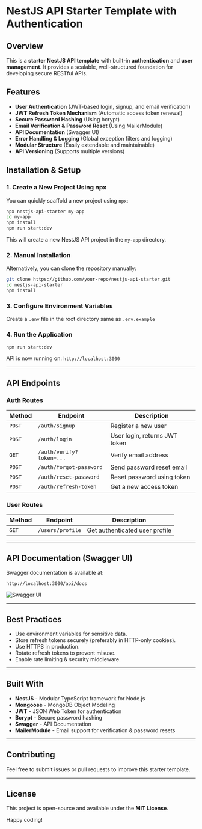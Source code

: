 # NestJS API Starter Template with Authentication

## Overview

This is a **starter NestJS API template** with built-in **authentication** and **user management**. It provides a scalable, well-structured foundation for developing secure RESTful APIs.

## Features

- **User Authentication** (JWT-based login, signup, and email verification)
- **JWT Refresh Token Mechanism** (Automatic access token renewal)
- **Secure Password Hashing** (Using bcrypt)
- **Email Verification & Password Reset** (Using MailerModule)
- **API Documentation** (Swagger UI)
- **Error Handling & Logging** (Global exception filters and logging)
- **Modular Structure** (Easily extendable and maintainable)
- **API Versioning** (Supports multiple versions)

## Installation & Setup

### 1. Create a New Project Using npx

You can quickly scaffold a new project using `npx`:

```bash
npx nestjs-api-starter my-app
cd my-app
npm install
npm run start:dev
```

This will create a new NestJS API project in the `my-app` directory.

### 2. Manual Installation

Alternatively, you can clone the repository manually:

```bash
git clone https://github.com/your-repo/nestjs-api-starter.git
cd nestjs-api-starter
npm install
```

### 3. Configure Environment Variables

Create a `.env` file in the root directory same as `.env.example`

### 4. Run the Application

```bash
npm run start:dev
```

API is now running on: `http://localhost:3000`

---

## API Endpoints

### Auth Routes

| Method | Endpoint                 | Description                   |
| ------ | ------------------------ | ----------------------------- |
| `POST` | `/auth/signup`           | Register a new user           |
| `POST` | `/auth/login`            | User login, returns JWT token |
| `GET`  | `/auth/verify?token=...` | Verify email address          |
| `POST` | `/auth/forgot-password`  | Send password reset email     |
| `POST` | `/auth/reset-password`   | Reset password using token    |
| `POST` | `/auth/refresh-token`    | Get a new access token        |

### User Routes

| Method | Endpoint         | Description                    |
| ------ | ---------------- | ------------------------------ |
| `GET`  | `/users/profile` | Get authenticated user profile |

---

## API Documentation (Swagger UI)

Swagger documentation is available at:

```
http://localhost:3000/api/docs
```

![Swagger UI](https://your-image-url.com/swagger-ui.png)

---

## Best Practices

- Use environment variables for sensitive data.
- Store refresh tokens securely (preferably in HTTP-only cookies).
- Use HTTPS in production.
- Rotate refresh tokens to prevent misuse.
- Enable rate limiting & security middleware.

---

## Built With

- **NestJS** - Modular TypeScript framework for Node.js
- **Mongoose** - MongoDB Object Modeling
- **JWT** - JSON Web Token for authentication
- **Bcrypt** - Secure password hashing
- **Swagger** - API Documentation
- **MailerModule** - Email support for verification & password resets

---

## Contributing

Feel free to submit issues or pull requests to improve this starter template.

---

## License

This project is open-source and available under the **MIT License**.

Happy coding!
